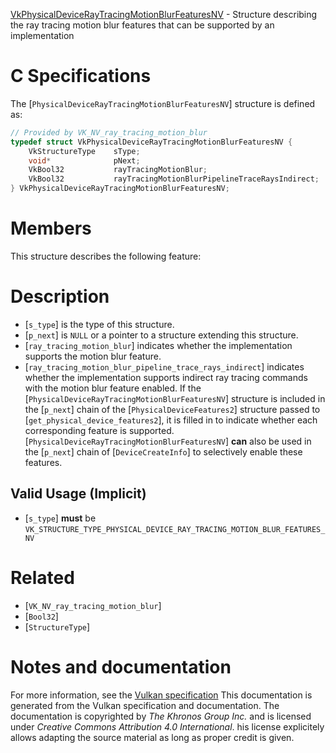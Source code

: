 [VkPhysicalDeviceRayTracingMotionBlurFeaturesNV](https://www.khronos.org/registry/vulkan/specs/1.3-extensions/man/html/VkPhysicalDeviceRayTracingMotionBlurFeaturesNV.html) - Structure describing the ray tracing motion blur features that can be supported by an implementation

# C Specifications
The [`PhysicalDeviceRayTracingMotionBlurFeaturesNV`] structure is
defined as:
```c
// Provided by VK_NV_ray_tracing_motion_blur
typedef struct VkPhysicalDeviceRayTracingMotionBlurFeaturesNV {
    VkStructureType    sType;
    void*              pNext;
    VkBool32           rayTracingMotionBlur;
    VkBool32           rayTracingMotionBlurPipelineTraceRaysIndirect;
} VkPhysicalDeviceRayTracingMotionBlurFeaturesNV;
```

# Members
This structure describes the following feature:

# Description
- [`s_type`] is the type of this structure.
- [`p_next`] is `NULL` or a pointer to a structure extending this structure.
- [`ray_tracing_motion_blur`] indicates whether the implementation supports the motion blur feature.
- [`ray_tracing_motion_blur_pipeline_trace_rays_indirect`] indicates whether the implementation supports indirect ray tracing commands with the motion blur feature enabled.
If the [`PhysicalDeviceRayTracingMotionBlurFeaturesNV`] structure is included in the [`p_next`] chain of the
[`PhysicalDeviceFeatures2`] structure passed to
[`get_physical_device_features2`], it is filled in to indicate whether each
corresponding feature is supported.
[`PhysicalDeviceRayTracingMotionBlurFeaturesNV`] **can**  also be used in the [`p_next`] chain of
[`DeviceCreateInfo`] to selectively enable these features.
## Valid Usage (Implicit)
-  [`s_type`] **must**  be `VK_STRUCTURE_TYPE_PHYSICAL_DEVICE_RAY_TRACING_MOTION_BLUR_FEATURES_NV`

# Related
- [`VK_NV_ray_tracing_motion_blur`]
- [`Bool32`]
- [`StructureType`]

# Notes and documentation
For more information, see the [Vulkan specification](https://www.khronos.org/registry/vulkan/specs/1.3-extensions/html/vkspec.html)
This documentation is generated from the Vulkan specification and documentation.
The documentation is copyrighted by *The Khronos Group Inc.* and is licensed under *Creative Commons Attribution 4.0 International*.
his license explicitely allows adapting the source material as long as proper credit is given.
        